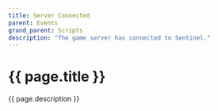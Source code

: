 ```yaml
---
title: Server Connected
parent: Events
grand_parent: Scripts
description: "The game server has connected to Sentinel."
---
```

# {{ page.title }}

{{ page.description }}
